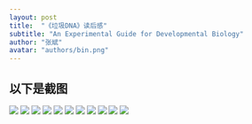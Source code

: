 ```yaml
---
layout: post
title:  "《垃圾DNA》读后感"
subtitle: "An Experimental Guide for Developmental Biology"
author: "张斌"
avatar: "authors/bin.png"
---
```


## 以下是截图

![](./content/images/an-experimental-guide-for-developmental-biology/IMG_5174.jpg)
![](./content/images/an-experimental-guide-for-developmental-biology/IMG_5175.jpg)
![](./content/images/an-experimental-guide-for-developmental-biology/IMG_5177.jpg)
![](./content/images/an-experimental-guide-for-developmental-biology/IMG_5179.jpg)
![](./content/images/an-experimental-guide-for-developmental-biology/IMG_5180.jpg)
![](./content/images/an-experimental-guide-for-developmental-biology/IMG_5181.jpg)
![](./content/images/an-experimental-guide-for-developmental-biology/IMG_5182.jpg)
![](./content/images/an-experimental-guide-for-developmental-biology/IMG_5183.jpg)
![](./content/images/an-experimental-guide-for-developmental-biology/IMG_5184.jpg)
![](./content/images/an-experimental-guide-for-developmental-biology/IMG_5185.jpg)
![](./content/images/an-experimental-guide-for-developmental-biology/IMG_5187.jpg)
